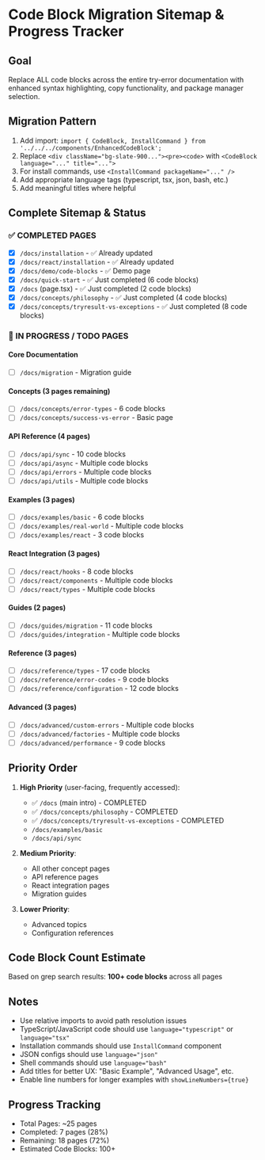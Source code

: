 # Code Block Migration Sitemap & Progress Tracker

## Goal

Replace ALL code blocks across the entire try-error documentation with enhanced syntax highlighting, copy functionality, and package manager selection.

## Migration Pattern

1. Add import: `import { CodeBlock, InstallCommand } from '../../../components/EnhancedCodeBlock';`
2. Replace `<div className="bg-slate-900..."><pre><code>` with `<CodeBlock language="..." title="...">`
3. For install commands, use `<InstallCommand packageName="..." />`
4. Add appropriate language tags (typescript, tsx, json, bash, etc.)
5. Add meaningful titles where helpful

## Complete Sitemap & Status

### ✅ COMPLETED PAGES

- [x] `/docs/installation` - ✅ Already updated
- [x] `/docs/react/installation` - ✅ Already updated
- [x] `/docs/demo/code-blocks` - ✅ Demo page
- [x] `/docs/quick-start` - ✅ Just completed (6 code blocks)
- [x] `/docs` (page.tsx) - ✅ Just completed (2 code blocks)
- [x] `/docs/concepts/philosophy` - ✅ Just completed (4 code blocks)
- [x] `/docs/concepts/tryresult-vs-exceptions` - ✅ Just completed (8 code blocks)

### 🔄 IN PROGRESS / TODO PAGES

#### Core Documentation

- [ ] `/docs/migration` - Migration guide

#### Concepts (3 pages remaining)

- [ ] `/docs/concepts/error-types` - 6 code blocks
- [ ] `/docs/concepts/success-vs-error` - Basic page

#### API Reference (4 pages)

- [ ] `/docs/api/sync` - 10 code blocks
- [ ] `/docs/api/async` - Multiple code blocks
- [ ] `/docs/api/errors` - Multiple code blocks
- [ ] `/docs/api/utils` - Multiple code blocks

#### Examples (3 pages)

- [ ] `/docs/examples/basic` - 6 code blocks
- [ ] `/docs/examples/real-world` - Multiple code blocks
- [ ] `/docs/examples/react` - 3 code blocks

#### React Integration (3 pages)

- [ ] `/docs/react/hooks` - 8 code blocks
- [ ] `/docs/react/components` - Multiple code blocks
- [ ] `/docs/react/types` - Multiple code blocks

#### Guides (2 pages)

- [ ] `/docs/guides/migration` - 11 code blocks
- [ ] `/docs/guides/integration` - Multiple code blocks

#### Reference (3 pages)

- [ ] `/docs/reference/types` - 17 code blocks
- [ ] `/docs/reference/error-codes` - 9 code blocks
- [ ] `/docs/reference/configuration` - 12 code blocks

#### Advanced (3 pages)

- [ ] `/docs/advanced/custom-errors` - Multiple code blocks
- [ ] `/docs/advanced/factories` - Multiple code blocks
- [ ] `/docs/advanced/performance` - 9 code blocks

## Priority Order

1. **High Priority** (user-facing, frequently accessed):

   - ✅ `/docs` (main intro) - COMPLETED
   - ✅ `/docs/concepts/philosophy` - COMPLETED
   - ✅ `/docs/concepts/tryresult-vs-exceptions` - COMPLETED
   - `/docs/examples/basic`
   - `/docs/api/sync`

2. **Medium Priority**:

   - All other concept pages
   - API reference pages
   - React integration pages
   - Migration guides

3. **Lower Priority**:
   - Advanced topics
   - Configuration references

## Code Block Count Estimate

Based on grep search results: **100+ code blocks** across all pages

## Notes

- Use relative imports to avoid path resolution issues
- TypeScript/JavaScript code should use `language="typescript"` or `language="tsx"`
- Installation commands should use `InstallCommand` component
- JSON configs should use `language="json"`
- Shell commands should use `language="bash"`
- Add titles for better UX: "Basic Example", "Advanced Usage", etc.
- Enable line numbers for longer examples with `showLineNumbers={true}`

## Progress Tracking

- Total Pages: ~25 pages
- Completed: 7 pages (28%)
- Remaining: 18 pages (72%)
- Estimated Code Blocks: 100+
